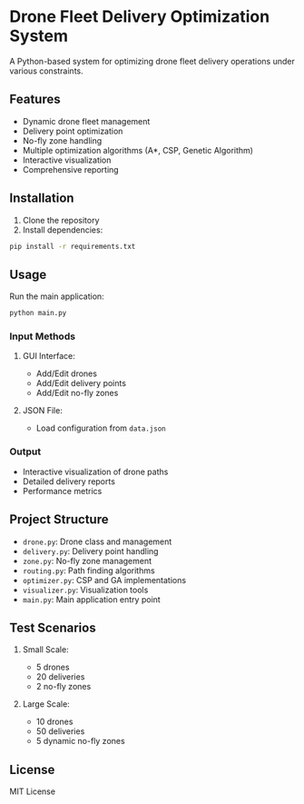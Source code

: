 # Drone Fleet Delivery Optimization System

A Python-based system for optimizing drone fleet delivery operations under various constraints.

## Features

- Dynamic drone fleet management
- Delivery point optimization
- No-fly zone handling
- Multiple optimization algorithms (A*, CSP, Genetic Algorithm)
- Interactive visualization
- Comprehensive reporting

## Installation

1. Clone the repository
2. Install dependencies:
```bash
pip install -r requirements.txt
```

## Usage

Run the main application:
```bash
python main.py
```

### Input Methods

1. GUI Interface:
   - Add/Edit drones
   - Add/Edit delivery points
   - Add/Edit no-fly zones

2. JSON File:
   - Load configuration from `data.json`

### Output

- Interactive visualization of drone paths
- Detailed delivery reports
- Performance metrics

## Project Structure

- `drone.py`: Drone class and management
- `delivery.py`: Delivery point handling
- `zone.py`: No-fly zone management
- `routing.py`: Path finding algorithms
- `optimizer.py`: CSP and GA implementations
- `visualizer.py`: Visualization tools
- `main.py`: Main application entry point

## Test Scenarios

1. Small Scale:
   - 5 drones
   - 20 deliveries
   - 2 no-fly zones

2. Large Scale:
   - 10 drones
   - 50 deliveries
   - 5 dynamic no-fly zones

## License

MIT License 
